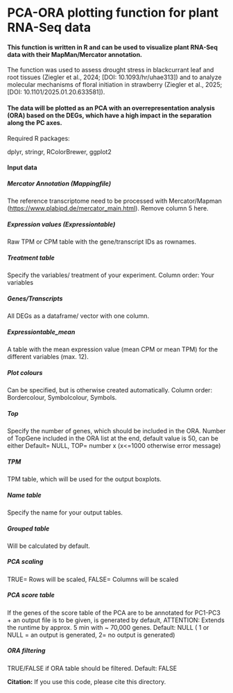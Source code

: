 # PCA-ORA plotting function for plant RNA-Seq data

#### This function is written in R and can be used to visualize plant RNA-Seq data with their MapMan/Mercator annotation. 

The function was used to assess drought stress in blackcurrant leaf and root tissues (Ziegler et al., 2024; [DOI: 10.1093/hr/uhae313]) and to analyze molecular mechanisms of floral initiation in strawberry (Ziegler et al., 2025; [DOI: 10.1101/2025.01.20.633581]). 


#### The data will be plotted as an PCA with an overrepresentation analysis (ORA) based on the DEGs, which have a high impact in the separation along the PC axes.

Required R packages:

dplyr, stringr, RColorBrewer, ggplot2


#### Input data

##### Mercator Annotation (Mappingfile)
The reference transcriptome need to be processed with Mercator/Mapman (https://www.plabipd.de/mercator_main.html).
Remove column 5 here.

##### Expression values (Expressiontable)
Raw TPM or CPM table with the gene/transcript IDs as rownames.

#####  Treatment table
Specify the variables/ treatment of your experiment. Column order: Your variables

##### Genes/Transcripts
All DEGs as a dataframe/ vector with one column.

##### Expressiontable_mean
A table with the mean expression value (mean CPM or mean TPM) for the different variables (max. 12).

#####  Plot colours
Can be specified, but is otherwise created automatically. Column order: Bordercolour, Symbolcolour, Symbols.

#####  Top
Specify the number of genes, which should be included in the ORA. Number of TopGene included in the ORA list at the end, default value is 50, can be either Default= NULL, TOP= number x (x<=1000 otherwise error message)

#####  TPM
TPM table, which will be used for the output boxplots.

#####  Name table
Specify the name for your output tables.

#####  Grouped table
Will be calculated by default.

#####  PCA scaling
TRUE= Rows will be scaled, FALSE= Columns will be scaled

#####  PCA score table
If the genes of the score table of the PCA are to be annotated for PC1-PC3 + an output file is to be given, is generated by default, ATTENTION: Extends the runtime by approx. 5 min with ~ 70,000 genes. Default: NULL ( 1 or NULL = an output is generated, 2= no output is generated)

#####  ORA filtering

TRUE/FALSE if ORA table should be filtered. Default: FALSE


**Citation:** If you use this code, please cite this directory.


